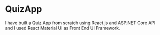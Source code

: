 # QuizApp
I have built a Quiz App from scratch using React.js and ASP.NET Core API and I used React Material UI as Front End UI Framework.
